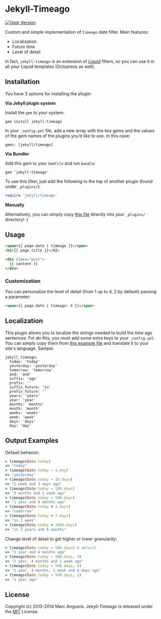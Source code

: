 Jekyll-Timeago
==============

[![Gem Version](https://badge.fury.io/rb/jekyll-timeago.svg)](http://badge.fury.io/rb/jekyll-timeago)

Custom and simple implementation of `timeago` date filter. Main features:

* Localization
* Future time
* Level of detail

In fact, `jekyll-timeago` is an extension of [Liquid](https://github.com/Shopify/liquid) filters, so you can use it in all your Liquid templates (Octopress as well).


## Installation

You have 3 options for installing the plugin:

**Via Jekyll plugin system**

Install the `gem` to your system:

```
gem install jekyll-timeago
```

In your `_config.yml` file, add a new array with the key gems and the values of the gem names of the plugins you’d like to use. In this case:

```
gems: [jekyll/timeago]
```

**Via Bundler**

Add this gem to your `Gemfile` and run `bundle`:

```
gem 'jekyll-timeago'
```

To use this filter, just add the following to the top of another plugin (found under `_plugins/`):

```ruby
require 'jekyll/timeago'
```

**Manually**

Alternatively, you can simply copy [this file](https://github.com/markets/jekyll-timeago/blob/master/lib/jekyll/timeago.rb) directly into your `_plugins/` directory! :)


## Usage

```html
<span>{{ page.date | timeago }}</span>
<h2>{{ page.title }}</h2>

<div class="post">
  {{ content }}
</div>
```

### Customization

You can personalize the level of detail (from 1 up to 4, 2 by default) passing a parameter:

```html
<span>{{ page.date | timeago: 4 }}</span>
```

## Localization

This plugin allows you to localize the strings needed to build the time ago sentences. For do this, you must add some extra keys to your `_config.yml`. You can simply copy them from [this example file](https://github.com/markets/jekyll-timeago/blob/master/_config.yml.example) and translate it to your site's language. Sample:

```
jekyll_timeago:
  today: 'today'
  yesterday: 'yesterday'
  tomorrow: 'tomorrow'
  and: 'and'
  suffix: 'ago'
  prefix: ''
  suffix_future: 'in'
  prefix_future: ''
  years: 'years'
  year: 'year'
  months: 'months'
  month: 'month'
  weeks: 'weeks'
  week: 'week'
  days: 'days'
  day: 'day'
```

## Output Examples

Default behavior:

```ruby
> timeago(Date.today)
=> "today"
> timeago(Date.today - 1.day)
=> "yesterday"
> timeago(Date.today - 10.days)
=> "1 week and 3 days ago"
> timeago(Date.today - 100.days)
=> "3 months and 1 week ago"
> timeago(Date.today - 500.days)
=> "1 year and 4 months ago"
> timeago(Date.today + 1.days)
=> "tomorrow"
> timeago(Date.today + 7.days)
=> "in 1 week"
> timeago(Date.today + 1000.days)
=> "in 2 years and 8 months"
```

Change level of detail to get higher or lower granularity:

```ruby
> timeago(Date.today - 500.days) # default
=> "1 year and 4 months ago"
> timeago(Date.today - 500.days, 3)
=> "1 year, 4 months and 1 week ago"
> timeago(Date.today - 500.days, 4)
=> "1 year, 4 months, 1 week and 4 days ago"
> timeago(Date.today - 500.days, 1)
=> "1 year ago"
```

## License

Copyright (c) 2013-2014 Marc Anguera. Jekyll-Timeago is released under the [MIT](LICENSE) License.
